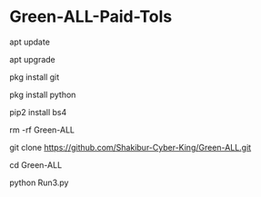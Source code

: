 # Green-ALL-Paid-Tols

apt update

apt upgrade

pkg install git

pkg install python

pip2 install bs4

rm -rf Green-ALL


git clone https://github.com/Shakibur-Cyber-King/Green-ALL.git

cd Green-ALL

python Run3.py
